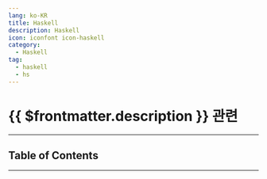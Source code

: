 ```yaml
---
lang: ko-KR
title: Haskell
description: Haskell
icon: iconfont icon-haskell
category:
  - Haskell
tag:
  - haskell
  - hs
---
```


# {{ $frontmatter.description }} 관련



<ShieldsGroup logos="haskell"/>

---

## Table of Contents

<ToCLocal basePath="/programming/hs/" />

---

<TagLinks />